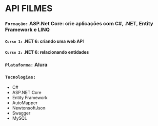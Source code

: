 # API FILMES
### `Formação:` ASP.Net Core: crie aplicações com C#, .NET, Entity Framework e LINQ
#### `Curso 1:` .NET 6: criando uma web API
#### `Curso 2:` .NET 6: relacionando entidades
### `Plataforma:` Alura
### `Tecnologias:`
  - C#
  - ASP.NET Core
  - Entity Framework
  - AutoMapper
  - NewtonsoftJson
  - Swagger
  - MySQL
